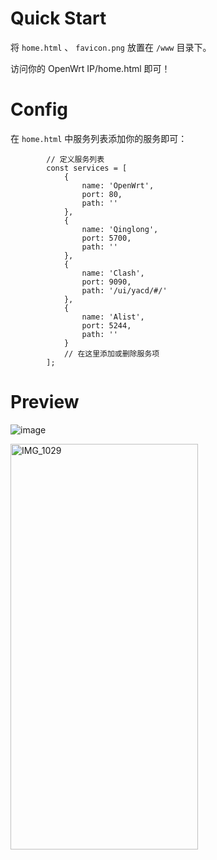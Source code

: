 # Quick Start
将 `home.html` 、 `favicon.png` 放置在 `/www` 目录下。

访问你的 OpenWrt IP/home.html 即可！

# Config
在 `home.html` 中服务列表添加你的服务即可：
```
        // 定义服务列表
        const services = [
            { 
                name: 'OpenWrt', 
                port: 80,
                path: ''
            },
            { 
                name: 'Qinglong', 
                port: 5700,
                path: ''
            },
            { 
                name: 'Clash', 
                port: 9090,
                path: '/ui/yacd/#/'
            },
            {
                name: 'Alist',
                port: 5244,
                path: ''
            }
            // 在这里添加或删除服务项
        ];
```

# Preview
![image](https://github.com/user-attachments/assets/1b2298f0-f80a-41f9-af6c-7f7d0647480b)

<img src="https://github.com/user-attachments/assets/b5ae113f-d4e1-4524-847b-744ab548e9ab" alt="IMG_1029" width="300" height="649">
